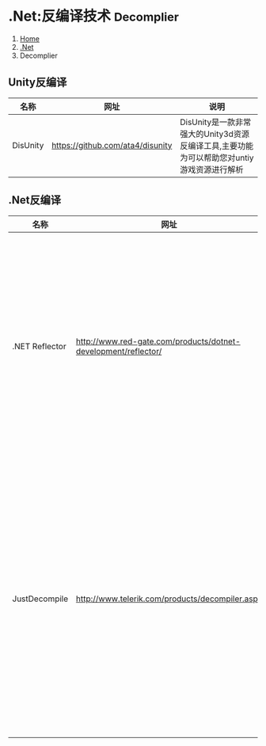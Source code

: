 # .Net:反编译技术 <small>Decomplier</small>

<ol class="breadcrumb"><li><a href="/">Home</a></li><li><a href="/dotnet/overview.md">.Net</a></li><li class="active">Decomplier</li></ol>

## Unity反编译
|名称|网址|说明|
|------|------|------|
|DisUnity|https://github.com/ata4/disunity|DisUnity是一款非常强大的Unity3d资源反编译工具,主要功能为可以帮助您对untiy游戏资源进行解析|

## .Net反编译
|名称|网址|说明|
|------|------|------|
|.NET Reflector|http://www.red-gate.com/products/dotnet-development/reflector/|.NET Reflector是一个.NET工具。.NET开发人员用它来反编译和观察内在内容，了解应用程序接口（API）、组件、框架以及所使用的所有关键代码是如何工作的。此外，还可以通过自身的代码、第三方组件和所使用的任何编译的.NET代码跟踪漏洞。可在Visual Studio中查看第三方代码，就像浏览自己的代码一样|
|JustDecompile|http://www.telerik.com/products/decompiler.aspx|JustDecompile是Telerik公司推出一个免费的.net反编译工具，支持插件，与Visual Studio 集成，能够创建Visual Studio project文件。JustDecompile与`Reflector`相比的话，个人更喜欢JustDecompile，因为他免费，而且对于一些C#动态类型的反编译效果比较好，对于某个第三方程序集，如果它缺乏文档，或者是一个bug 或性能问题的根源，反编译往往是最快捷的解决方案|

